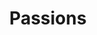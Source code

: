 ---
title: "Passions"
slug: "notes"
description: "Ne jamais arrêter de chercher ce qui fait battre votre cœur. [ Steve Jobs ]"
draft: false
menu:
    main:
        weight: 4
        params:
            icon: passion
---